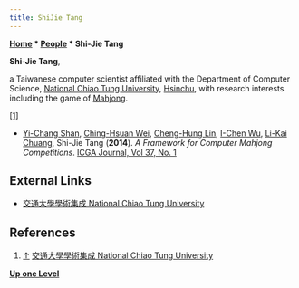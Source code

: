 ```yaml
---
title: ShiJie Tang
---
```

**[Home](Home "Home") \* [People](People "People") \* Shi-Jie Tang**


**Shi-Jie Tang**,  

a Taiwanese computer scientist affiliated with the Department of Computer Science, [National Chiao Tung University](National_Chiao_Tung_University "National Chiao Tung University"), [Hsinchu](https://en.wikipedia.org/wiki/Hsinchu), with research interests including the game of [Mahjong](index.php?title=Mahjong&action=edit&redlink=1 "Mahjong (page does not exist)").






<a id="cite-note-1" href="#cite-ref-1">[1]</a>



* [Yi-Chang Shan](Yi-Chang_Shan "Yi-Chang Shan"), [Ching-Hsuan Wei](index.php?title=Ching-Hsuan_Wei&action=edit&redlink=1 "Ching-Hsuan Wei (page does not exist)"), [Cheng-Hung Lin](index.php?title=Cheng-Hung_Lin&action=edit&redlink=1 "Cheng-Hung Lin (page does not exist)"), [I-Chen Wu](I-Chen_Wu "I-Chen Wu"), [Li-Kai Chuang](Li-Kai_Chuang "Li-Kai Chuang"), Shi-Jie Tang (**2014**). *A Framework for Computer Mahjong Competitions*. [ICGA Journal, Vol 37, No. 1](ICGA_Journal#37_1 "ICGA Journal")


## External Links


* [交通大學學術集成 National Chiao Tung University](http://ir.lib.nctu.edu.tw/items-by-author?author=Tang%2C++Shi-Jie)


## References


1. <a id="cite-ref-1" href="#cite-note-1">↑</a> [交通大學學術集成 National Chiao Tung University](http://ir.lib.nctu.edu.tw/items-by-author?author=Tang%2C++Shi-Jie)

**[Up one Level](People "People")**







 
